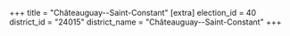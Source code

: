 +++
title = "Châteauguay--Saint-Constant"
[extra]
election_id = 40
district_id = "24015"
district_name = "Châteauguay--Saint-Constant"
+++

